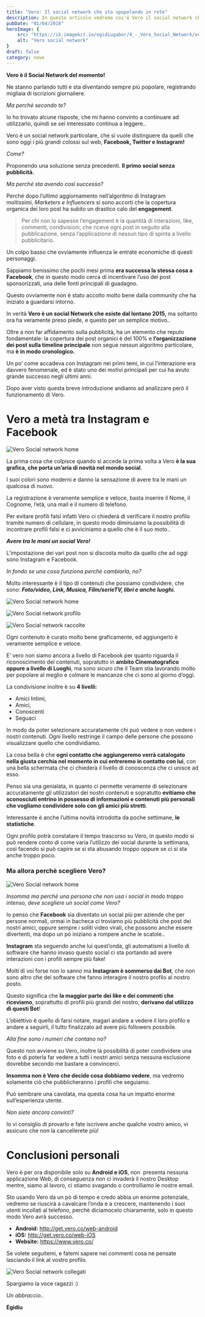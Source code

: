 ```yaml
---
title: "Vero: Il social network che sta spopolando in rete"
description: In questo articolo vedremo cos'è Vero il social network che si promette di eliminare le identità false
pubDate: "01/04/2018"
heroImage: {
    src: "https://ik.imagekit.io/egidiugabor/4_-_Vero_Social_Network/vero-true-social.jpg.webp?updatedAt=1685783785805",
    alt: "Vero social network"
}
draft: false
category: news 
---
```

**Vero è il Social Network del momento!**

Ne stanno parlando tutti e sta diventando sempre più popolare, registrando migliaia di iscrizioni giornaliere.

*Ma perchè secondo te?*

Io ho trovato alcune risposte, che mi hanno convinto a continuare ad utilizzarlo, quindi se sei interessato continua a leggere..

Vero è un social network particolare, che si vuole distinguere da quelli che sono oggi i più grandi colossi sul web, **Facebook, Twitter e Instagram!**

*Come?*

Proponendo una soluzione senza precedenti. **Il primo social senza pubblicità.**

*Ma perché sta avendo così successo?*

Perché dopo l’ultimo aggiornamento nell’algoritmo di Instagram moltissimi, *Marketers e Influencers* si sono accorti che la copertura organica dei loro post ha subito un drastico calo del **engagement**.

> Per chi non lo sapesse l‘engagement è la quantità di interazioni, like, commenti, condivisioni, che riceve ogni post in seguito alla pubblicazione, senza l’applicazione di nessun tipo di spinta a livello pubblicitario.
> 

Un colpo basso che ovviamente influenza le entrate economiche di questi personaggi.

Sappiamo benissimo che pochi mesi prima **era successa la stessa cosa a Facebook**, che in questo modo cerca di incentivare l’uso dei post sponsorizzati, una delle fonti principali di guadagno.

Questo ovviamente non è stato accolto molto bene dalla community che ha iniziato a guardarsi intorno.

In verità **Vero è un social Network che esiste dal lontano 2015,** ma soltanto ora ha veramente preso piede, e questo per un semplice motivo..

Oltre a non far affidamento sulla pubblicità, ha un elemento che reputo fondamentale: la copertura dei post organici è del 100% e **l’organizzazione dei post sulla timeline principale** non segue nessun algoritmo particolare, ma **è in modo cronologico.**

Un po’ come accadeva con Instagram nei primi temi, in cui l’interazione era davvero fenomenale, ed è stato uno dei motivi principali per cui ha avuto grande successo negli ultimi anni.

Dopo aver visto questa breve introduzione andiamo ad analizzare però il funzionamento di Vero.

# **Vero a metà tra Instagram e Facebook**

![Vero Social network home](https://ik.imagekit.io/egidiugabor/4_-_Vero_Social_Network/social.jpg.webp?updatedAt=1685783786029)

La prima cosa che colpisce quando si accede la prima volta a Vero **è la sua grafica, che porta un’aria di novità nel mondo social**.

I suoi colori sono moderni e danno la sensazione di avere tra le mani un qualcosa di nuovo.

La registrazione è veramente semplice e veloce, basta inserire il Nome, il Cognome, l’età, una mail e il numero di telefono.

Per evitare profili falsi infatti Vero ci chiederà di verificare il nostro profilo tramite numero di cellulare, in questo modo diminuiamo la possibilità di incontrare profili falsi e ci avviciniamo a quello che è il suo moto..

***Avere tra le mani un social Vero!***

L’impostazione dei vari post non si discosta molto da quello che ad oggi sono Instagram e Facebook.

*In fondo se una cosa funziona perchè cambiarla, no?*

Molto interessante è il tipo di contenuti che possiamo condividere, che sono: ***Foto/video, Link, Musica, Film/serieTV, libri e anche luoghi.***

<div class="photo-gallery">

![Vero Social network home](https://ik.imagekit.io/egidiugabor/4_-_Vero_Social_Network/Vero_Home.webp?updatedAt=1685783786106)

![Vero Social network profilo](https://ik.imagekit.io/egidiugabor/4_-_Vero_Social_Network/Vero_profilo.webp?updatedAt=1685783785995)

![Vero Social network raccolte](https://ik.imagekit.io/egidiugabor/4_-_Vero_Social_Network/Vero_suggerimenti.webp?updatedAt=1685783786103)

</div>

Ogni contenuto è curato molto bene graficamente, ed aggiungerlo è veramente semplice e veloce.

E’ vero non siamo ancora a livello di Facebook per quanto riguarda il riconoscimento dei contenuti, sopratutto in **ambito Cinematografico oppure a livello di Luoghi**, ma sono sicuro che il Team stia lavorando molto per popolare al meglio e colmare le mancanze che ci sono al giorno d’oggi.

La condivisione inoltre è su **4 livelli:**

- Amici Intimi,
- Amici,
- Conoscenti
- Seguaci

In modo da poter selezionare accuratamente chi può vedere o non vedere i nostri contenuti. Ogni livello restringe il campo delle persone che possono visualizzare quello che condividiamo.

La cosa bella è che **ogni contatto che aggiungeremo verrà catalogato nella giusta cerchia nel momento in cui entreremo in contatto con lui**, con una bella schermata che ci chiederà il livello di conoscenza che ci unisce ad esso.

Penso sia una genialata, in quanto ci permette veramente di selezionare accuratamente gli utilizzatori dei nostri contenuti e sopratutto **evitiamo che sconosciuti entrino in possesso di informazioni e contenuti più personali che vogliamo condividere solo con gli amici più stretti**.

Interessante è anche l’ultima novità introdotta da poche settimane, **le statistiche**.

Ogni profilo potrà constatare il tempo trascorso su Vero, in questo modo si può rendere conto di come varia l’utilizzo dei social durante la settimana, così facendo si può capire se si sta abusando troppo oppure se ci si sta anche troppo poco.

### **Ma allora perchè scegliere Vero?**

![Vero Social network home](https://ik.imagekit.io/egidiugabor/4_-_Vero_Social_Network/What-Vero-App.jpg.webp?updatedAt=1685783786120)


*Insomma ma perchè una persona che non usa i social in modo troppo intenso, deve scegliere un social come Vero?*

Io penso che **Facebook** sia diventato un social più per aziende che per persone normali, ormai in bacheca ci troviamo più pubblicità che post dei nostri amici, oppure sempre i soliti video virali, che possono anche essere divertenti, ma dopo un pò iniziano a rompere anche le scatole..

**Instagram** sta seguendo anche lui quest’onda, gli automatismi a livello di software che hanno invaso questo social ci sta portando ad avere interazioni con i profili sempre più fake!

Molti di voi forse non lo sanno ma **Instagram è sommerso dai Bot**, che non sono altro che dei software che fanno interagire il nostro profilo al nostro posto.

Questo significa che **la maggior parte dei like e dei commenti che riceviamo**, soprattutto di profili più grandi del nostro, **derivano dal utilizzo di questi Bot**! 

L’obiettivo è quello di farsi notare, magari andare a vedere il loro profilo e andare a seguirli, il tutto finalizzato ad avere più followers possibile.

*Alla fine sono i numeri che contano no?*

Questo non avviene su Vero, inoltre la possibilità di poter condividere una foto e di poterla far vedere a tutti i nostri amici senza nessuna esclusione dovrebbe secondo me bastare a convincerci.

**Insomma non è Vero che decide cosa dobbiamo vedere**, ma vedremo solamente ciò che pubblicheranno i profili che seguiamo.

Può sembrare una cavolata, ma questa cosa ha un impatto enorme sull’esperienza utente.

*Non siete ancora convinti?*

Io vi consiglio di provarlo e fate iscrivere anche qualche vostro amico, vi assicuro che non la cancellerete più!

# **Conclusioni personali**

Vero è per ora disponibile solo su **Android e iOS**, non  presenta nessuna applicazione Web, di conseguenza non ci invaderà il nostro Desktop mentre, siamo al lavoro, ci stiamo svagando o controlliamo le nostre email.

Sto usando Vero da un pò di tempo e credo abbia un enorme potenziale, vedremo se riuscirà a cavalcare l’onda e a crescere, mantenendo i suoi utenti incollati al telefono, perchè diciamocelo chiaramente, solo in questo modo Vero avrà successo.

- **Android:** http://get.vero.co/web-android
- **iOS:** http://get.vero.co/web-iOS
- **Website:** https://www.vero.co/

Se volete seguitemi, e fatemi sapere nei commenti cosa ne pensate lasciando il link al vostro profilo.

![Vero Social network collegati](https://ik.imagekit.io/egidiugabor/4_-_Vero_Social_Network/Vero_-_unisciti_a_me.webp?updatedAt=1685783785941)

Spargiamo la voce ragazzi :)

*Un abbraccio..*

**Egidiu**